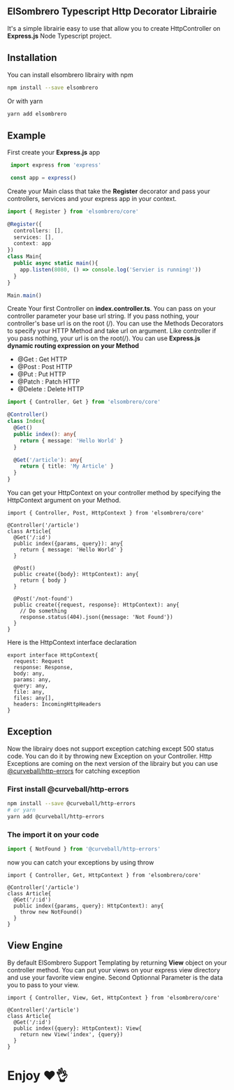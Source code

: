 ## ElSombrero Typescript Http Decorator Librairie
It's a simple librairie easy to use that allow you to create HttpController on **Express.js** Node Typescript project.

## Installation

You can install elsombrero librairy with npm
``` bash
npm install --save elsombrero
```
Or with yarn
``` bash
yarn add elsombrero
```
## Example

First create your **Express.js** app

``` Typescript
 import express from 'express'

 const app = express()
```

Create your Main class that take the **Register** decorator and pass your controllers, services and your express app in your context.


``` Typescript
import { Register } from 'elsombrero/core'

@Register({
  controllers: [],
  services: [],
  context: app
})
class Main{
  public async static main(){
    app.listen(8080, () => console.log('Servier is running!'))
  }
}

Main.main()
```

Create Your first Controller on **index.controller.ts**.
You can pass on your controller parameter your base url string.
If you pass nothing, your controller's base url is on the root (/).
You can use the Methods Decorators to specify your HTTP Method and take url on argument. Like controller if you pass nothing, your url is on the root(/).
You can use **Express.js dynamic routing expression on your Method**
- @Get : Get HTTP
- @Post : Post HTTP
- @Put : Put HTTP
- @Patch : Patch HTTP
- @Delete : Delete HTTP

``` Typescript
import { Controller, Get } from 'elsombrero/core'

@Controller()
class Index{
  @Get()
  public index(): any{
    return { message: 'Hello World' }
  } 

  @Get('/article'): any{
    return { title: 'My Article' }
  }
}

```

You can get your HttpContext on your controller method by specifying the HttpContext argument on your Method.

``` Ts
import { Controller, Post, HttpContext } from 'elsombrero/core'

@Controller('/article')
class Article{
  @Get('/:id')
  public index({params, query}): any{
    return { message: 'Hello World' }
  } 

  @Post()
  public create({body}: HttpContext): any{
    return { body }
  }

  @Post('/not-found')
  public create({request, response}: HttpContext): any{
    // Do something
    response.status(404).json({message: 'Not Found'})
  }
}
```

Here is the HttpContext interface declaration

``` Ts
export interface HttpContext{
  request: Request 
  response: Response,
  body: any, 
  params: any,
  query: any,
  file: any,
  files: any[],
  headers: IncomingHttpHeaders
}
```

## Exception
Now the librairy does not support exception catching except 500 status code.
You can do it by throwing new Exception on your Controller.
Http Exceptions are coming on the next version of the librairy but you can use
[@curveball/http-errors](https://www.npmjs.com/package/@curveball/http-errors) for catching exception

### First install @curveball/http-errors
``` bash
npm install --save @curveball/http-errors
# or yarn
yarn add @curveball/http-errors
```

### The import it on your code

``` ts
import { NotFound } from '@curveball/http-errors'
```
now you can catch your exceptions by using throw
``` Ts
import { Controller, Get, HttpContext } from 'elsombrero/core'

@Controller('/article')
class Article{
  @Get('/:id')
  public index({params, query}: HttpContext): any{
    throw new NotFound()
  } 
}
```

## View Engine

By default ElSombrero Support Templating by returning **View** object on your controller method.
You can put your views on your express view directory and use your favorite view engine.
Second Optionnal Parameter is the data you to pass to your view.

``` Ts
import { Controller, View, Get, HttpContext } from 'elsombrero/core'

@Controller('/article')
class Article{
  @Get('/:id')
  public index({query}: HttpContext): View{
    return new View('index', {query})
  } 
}
```

# Enjoy ❤👌
